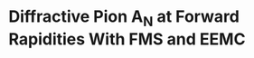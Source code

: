 Diffractive Pion A<sub>N</sub> at Forward Rapidities With FMS and EEMC
===================================================================
